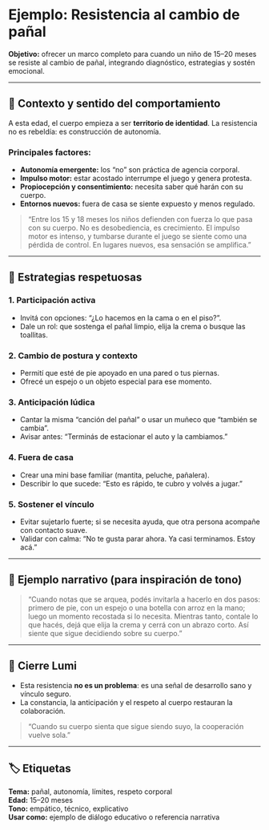 # Ejemplo: Resistencia al cambio de pañal
**Objetivo:** ofrecer un marco completo para cuando un niño de 15–20 meses se resiste al cambio de pañal, integrando diagnóstico, estrategias y sostén emocional.

---

## 🧩 Contexto y sentido del comportamiento
A esta edad, el cuerpo empieza a ser **territorio de identidad**. La resistencia no es rebeldía: es construcción de autonomía.  

### Principales factores:
- **Autonomía emergente:** los “no” son práctica de agencia corporal.  
- **Impulso motor:** estar acostado interrumpe el juego y genera protesta.  
- **Propiocepción y consentimiento:** necesita saber qué harán con su cuerpo.  
- **Entornos nuevos:** fuera de casa se siente expuesto y menos regulado.

> “Entre los 15 y 18 meses los niños defienden con fuerza lo que pasa con su cuerpo. No es desobediencia, es crecimiento. El impulso motor es intenso, y tumbarse durante el juego se siente como una pérdida de control. En lugares nuevos, esa sensación se amplifica.”

---

## 🧭 Estrategias respetuosas

### 1. Participación activa
- Invitá con opciones: “¿Lo hacemos en la cama o en el piso?”.  
- Dale un rol: que sostenga el pañal limpio, elija la crema o busque las toallitas.

### 2. Cambio de postura y contexto
- Permití que esté de pie apoyado en una pared o tus piernas.  
- Ofrecé un espejo o un objeto especial para ese momento.

### 3. Anticipación lúdica
- Cantar la misma “canción del pañal” o usar un muñeco que “también se cambia”.  
- Avisar antes: “Terminás de estacionar el auto y la cambiamos.”

### 4. Fuera de casa
- Crear una mini base familiar (mantita, peluche, pañalera).  
- Describir lo que sucede: “Esto es rápido, te cubro y volvés a jugar.”

### 5. Sostener el vínculo
- Evitar sujetarlo fuerte; si se necesita ayuda, que otra persona acompañe con contacto suave.  
- Validar con calma: “No te gusta parar ahora. Ya casi terminamos. Estoy acá.”

---

## 💬 Ejemplo narrativo (para inspiración de tono)
> “Cuando notas que se arquea, podés invitarla a hacerlo en dos pasos: primero de pie, con un espejo o una botella con arroz en la mano; luego un momento recostada si lo necesita. Mientras tanto, contale lo que hacés, dejá que elija la crema y cerrá con un abrazo corto. Así siente que sigue decidiendo sobre su cuerpo.”

---

## 🌱 Cierre Lumi
- Esta resistencia **no es un problema**: es una señal de desarrollo sano y vínculo seguro.  
- La constancia, la anticipación y el respeto al cuerpo restauran la colaboración.  
> “Cuando su cuerpo sienta que sigue siendo suyo, la cooperación vuelve sola.”

---

## 🏷️ Etiquetas
**Tema:** pañal, autonomía, límites, respeto corporal  
**Edad:** 15–20 meses  
**Tono:** empático, técnico, explicativo  
**Usar como:** ejemplo de diálogo educativo o referencia narrativa
